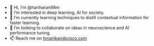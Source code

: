- 👋 Hi, I’m @hariharan98m
- 👀 I’m interested in deep learning, AI for society.
- 🌱 I’m currently learning techniques to distill contextual information for faster learning.
- 💞️ I’m looking to collaborate on ideas in neuroscience and AI performance tuning.
- 📫 Reach me on hmanikan@cisco.com

<!---
hariharan98m/hariharan98m is a ✨ special ✨ repository because its `README.md` (this file) appears on your GitHub profile.
You can click the Preview link to take a look at your changes.
--->
